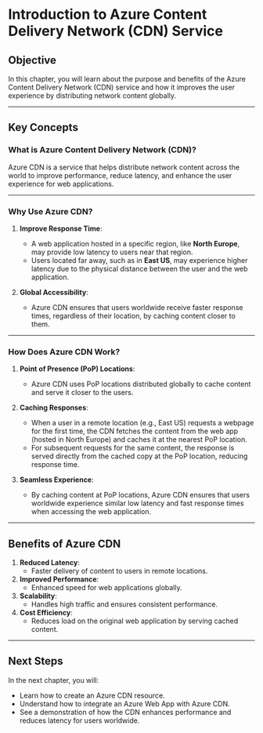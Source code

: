 # Introduction to Azure Content Delivery Network (CDN) Service

## Objective
In this chapter, you will learn about the purpose and benefits of the Azure Content Delivery Network (CDN) service and how it improves the user experience by distributing network content globally.

---

## Key Concepts

### What is Azure Content Delivery Network (CDN)?
Azure CDN is a service that helps distribute network content across the world to improve performance, reduce latency, and enhance the user experience for web applications.

---

### Why Use Azure CDN?

1. **Improve Response Time**:
   - A web application hosted in a specific region, like **North Europe**, may provide low latency to users near that region.
   - Users located far away, such as in **East US**, may experience higher latency due to the physical distance between the user and the web application.

2. **Global Accessibility**:
   - Azure CDN ensures that users worldwide receive faster response times, regardless of their location, by caching content closer to them.

---

### How Does Azure CDN Work?

1. **Point of Presence (PoP) Locations**:
   - Azure CDN uses PoP locations distributed globally to cache content and serve it closer to the users.

2. **Caching Responses**:
   - When a user in a remote location (e.g., East US) requests a webpage for the first time, the CDN fetches the content from the web app (hosted in North Europe) and caches it at the nearest PoP location.
   - For subsequent requests for the same content, the response is served directly from the cached copy at the PoP location, reducing response time.

3. **Seamless Experience**:
   - By caching content at PoP locations, Azure CDN ensures that users worldwide experience similar low latency and fast response times when accessing the web application.

---

## Benefits of Azure CDN

1. **Reduced Latency**:
   - Faster delivery of content to users in remote locations.
2. **Improved Performance**:
   - Enhanced speed for web applications globally.
3. **Scalability**:
   - Handles high traffic and ensures consistent performance.
4. **Cost Efficiency**:
   - Reduces load on the original web application by serving cached content.

---

## Next Steps
In the next chapter, you will:
- Learn how to create an Azure CDN resource.
- Understand how to integrate an Azure Web App with Azure CDN.
- See a demonstration of how the CDN enhances performance and reduces latency for users worldwide.
